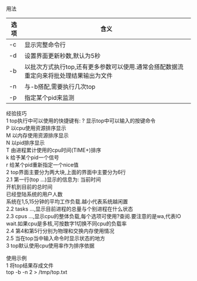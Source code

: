 用法  





选项 | 含义
---|---
-c | 显示完整命令行
-d <num> | 设置界面更新秒数,默认为5秒
-b | 以批次方式执行top,还有更多参数可以使用.通常会搭配数据流重定向来将批处理结果输出为文件
-n | 与-b搭配,需要执行几次top
-p | 指定某个pid来监测


经验技巧  
1 top执行中可以使用的快捷键有:
? 显示top中可以输入的按键命令  
P 以cpu使用资源排序显示  
M 以内存使用资源排序显示  
N 以pid排序显示  
T 由进程累计使用的cpu时间(TIME+)排序  
k 给予某个pid一个信号  
r 给某个pid重新指定一个nice值  
2 top界面主要分为两大块,上面的界面中主要分为6行  
2.1 第一行(top ...)显示的信息为:
当前时间  
开机到目前的总时间  
已经登陆系统的用户人数  
系统在1,5,15分钟的平均工作负载.越小代表系统越闲置  
2.2 tasks ...,显示目前进程的总量与个别进程在什么状态  
2.3 cpus ...,显示cpu的整体负载,每个选项可使用?查阅.要注意的是wa,代表IO wait.如果cpu是多核,可按数字1切换不同cpu的负载率  
2.4 第4和第5行分别为物理和交换内存使用情况  
2.5 当在top当中输入命令时显示状态的地方  
3 top默认使用cpu使用率作为排序依据  

使用示例  
1 将top结果存成文件  
top -b -n 2 > /tmp/top.txt






